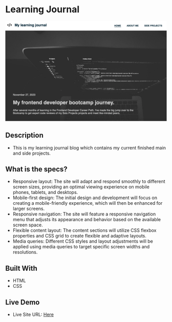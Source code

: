 # Learning Journal




![image](images/screenshot.png)

## Description
+ This is my learning journal blog which contains my current finished main and side projects.

## What is the specs?
- Responsive layout: The site will adapt and respond smoothly to different screen sizes, providing an optimal viewing experience on mobile phones, tablets, and desktops.
- Mobile-first design: The initial design and development will focus on creating a mobile-friendly experience, which will then be enhanced for larger screens.
- Responsive navigation: The site will feature a responsive navigation menu that adjusts its appearance and behavior based on the available screen space.
- Flexible content layout: The content sections will utilize CSS flexbox properties and CSS grid to create flexible and adaptive layouts.
- Media queries: Different CSS styles and layout adjustments will be applied using media queries to target specific screen widths and resolutions.

## Built With

+ HTML
+ CSS

## Live Demo

- Live Site URL: [Here]([hhh](https://hudamab95.github.io/Learning-journal/)https://hudamab95.github.io/Learning-journal/)
